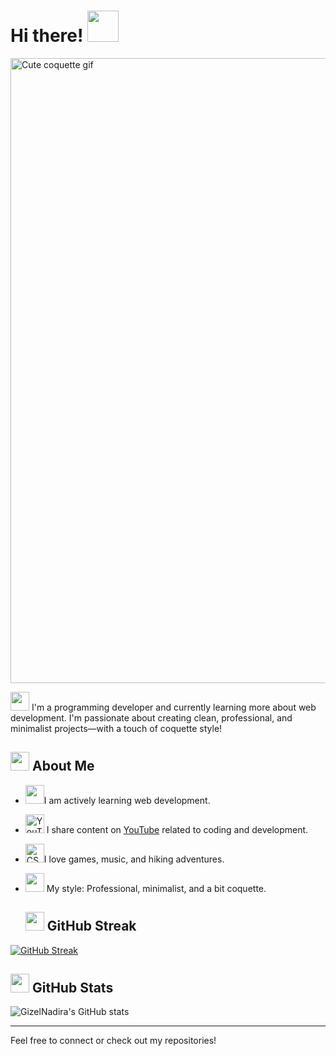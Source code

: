 # Hi there! <img src="https://img.icons8.com/?size=100&id=FAQ5bHYErUuB&format=png&color=000000" width="50" height="50">


<img src="https://media1.giphy.com/media/v1.Y2lkPTc5MGI3NjExMGFpenN2N29lZGMyazNjNXJrY3M1ZXNnbGRhbGYwcHI4MmQ4bHFzcCZlcD12MV9pbnRlcm5hbF9naWZfYnlfaWQmY3Q9Zw/skVe8kyj61sqS0RlSZ/giphy.gif" width="1000" alt="Cute coquette gif"/>

<img src="https://img.icons8.com/?size=100&id=TVIF3isdKUx7&format=png&color=000000" width="30" height="30"> I'm a programming developer and currently learning more about web development. I'm passionate about creating clean, professional, and minimalist projects—with a touch of coquette style!
## <img src="https://img.icons8.com/?size=100&id=s9WLxeWgYMZV&format=png&color=000000" width="30" height="30"> About Me
- <img src="https://img.icons8.com/?size=100&id=59heN2gey5Iz&format=png&color=000000" width="30" height="30"/>I am actively learning web development.
- <img src="https://img.icons8.com/?size=100&id=bKaTgLBUC3WL&format=png&color=000000" width="30" height="30" alt="YouTube"/> I share content on [YouTube](https://www.youtube.com/channel/UCQfiiZpEJFCluq0IYlc0x2A) related to coding and development.
  
- <img src="https://img.icons8.com/?size=100&id=OiofYgOw2Gtn&format=png&color=000000" width="30" height="30" alt="CSS3"/>I love games, music, and hiking adventures.
- <img src="https://img.icons8.com/?size=100&id=0pK4qjFciSJ6&format=png&color=000000" width="30" height="30"> My style: Professional, minimalist, and a bit coquette.

  ## <img src="https://img.icons8.com/?size=100&id=mykExBvNxg2D&format=png&color=000000" width="30" height="30"> GitHub Streak

[![GitHub Streak](https://streak-stats.demolab.com?user=GizelNadira&theme=default)](https://git.io/streak-stats)

## <img src="https://img.icons8.com/?size=100&id=lluDJkWG6oU6&format=png&color=000000" width="30" height="30"> GitHub Stats

![GizelNadira's GitHub stats](https://github-readme-stats.vercel.app/api?username=GizelNadira&show_icons=true&theme=tokyonight)



---

Feel free to connect or check out my repositories!
